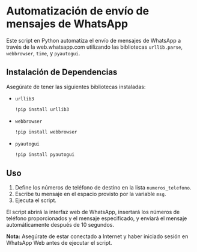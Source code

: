 # Automatización de envío de mensajes de WhatsApp

Este script en Python automatiza el envío de mensajes de WhatsApp a través de la web.whatsapp.com utilizando las bibliotecas `urllib.parse`, `webbrowser`, `time`, y `pyautogui`.

## Instalación de Dependencias
Asegúrate de tener las siguientes bibliotecas instaladas:
- `urllib3`
    ```bash
    !pip install urllib3
    ```
- `webbrowser`
    ```bash
    !pip install webbrowser
    ```
- `pyautogui`
    ```bash
    !pip install pyautogui
    ```

## Uso
1. Define los números de teléfono de destino en la lista `numeros_telefono`.
2. Escribe tu mensaje en el espacio provisto por la variable `msg`.
3. Ejecuta el script.

El script abrirá la interfaz web de WhatsApp, insertará los números de teléfono proporcionados y el mensaje especificado, y enviará el mensaje automáticamente después de 10 segundos.

**Nota:** Asegúrate de estar conectado a Internet y haber iniciado sesión en WhatsApp Web antes de ejecutar el script.
